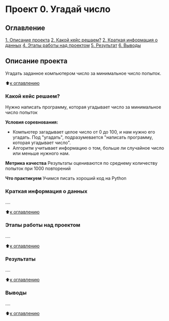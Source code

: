 # Проект 0. Угадай число

## Оглавление
[1. Описание проекта](https://github.com/kaNdePlay/sf_data_science/blob/main/README.md#Описание-проекта)
[2. Какой кейс решаем?](https://github.com/kaNdePlay/sf_data_science/blob/main/README.md#Какой-кейс-решаем)
[2. Краткая информация о данных](https://github.com/kaNdePlay/sf_data_science/blob/main/README.md#Краткая-информация-о-данных)
[4. Этапы работы над проектом](https://github.com/kaNdePlay/sf_data_science/blob/main/README.md#Этапы-работы-над-проектом)
[5. Результат](https://github.com/kaNdePlay/sf_data_science/blob/main/README.md#Результат)
[6. Выводы](https://github.com/kaNdePlay/sf_data_science/blob/main/README.md#Выводы)

## Описание проекта
Угадать заданное компьютером число за минимальное число попыток.

:arrow_up:[к оглавлению](https://github.com/kaNdePlay/sf_data_science/blob/main/README.md#Оглавление)


### Какой кейс решаем?
Нужно написать программу, которая угадывает число за минимальное число попыток

**Условия соревнования:**
- Компьютер загадывает целое число от 0 до 100, и нам нужно его угадать. Под "угадать", подразумевается "написать программу, которая угадывает число".
- Алгоритм учитывает информацию о том, больше ли случайное число или меньше нужного нам.

**Метрика качества**
Результаты оцениваются по среднему количеству попыток при 1000 повторений

**Что практикуем**
Учимся писать хороший код на Python


### Краткая информация о данных
....

:arrow_up:[к оглавлению](https://github.com/kaNdePlay/sf_data_science/blob/main/README.md#Оглавление)


### Этапы работы над проектом
....

:arrow_up:[к оглавлению](https://github.com/kaNdePlay/sf_data_science/blob/main/README.md#Оглавление)


### Результаты
....

:arrow_up:[к оглавлению](https://github.com/kaNdePlay/sf_data_science/blob/main/README.md#Оглавление)


### Выводы
....

:arrow_up:[к оглавлению](https://github.com/kaNdePlay/sf_data_science/blob/main/README.md#Оглавление)